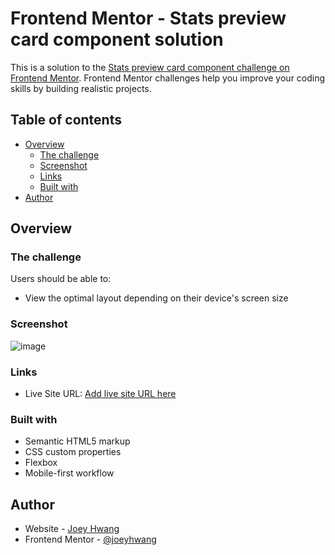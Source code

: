 # Frontend Mentor - Stats preview card component solution

This is a solution to the [Stats preview card component challenge on Frontend Mentor](https://www.frontendmentor.io/challenges/stats-preview-card-component-8JqbgoU62). Frontend Mentor challenges help you improve your coding skills by building realistic projects. 

## Table of contents

- [Overview](#overview)
  - [The challenge](#the-challenge)
  - [Screenshot](#screenshot)
  - [Links](#links)
  - [Built with](#built-with)
- [Author](#author)


## Overview

### The challenge

Users should be able to:

- View the optimal layout depending on their device's screen size

### Screenshot
![image](https://user-images.githubusercontent.com/19678167/127431774-93ea6be5-5f28-48c6-bdb9-e5cf0bd00942.png)

### Links

- Live Site URL: [Add live site URL here](https://joeyhwang-stats-preview-card-component.netlify.app/)

### Built with

- Semantic HTML5 markup
- CSS custom properties
- Flexbox
- Mobile-first workflow

## Author

- Website - [Joey Hwang](https://joeyhwang.github.io/portfolio/)
- Frontend Mentor - [@joeyhwang](https://www.frontendmentor.io/profile/joeyhwang)
